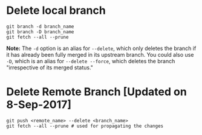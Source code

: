 # Delete local branch 

```shell
git branch -d branch_name
git branch -D branch_name
git fetch --all --prune
```

**Note:** The `-d` option is an alias for `--delete`, which only deletes the branch if it has already been fully merged in its upstream branch. You could also use `-D`, which is an alias for `--delete --force`, which deletes the branch "irrespective of its merged status." 

# Delete Remote Branch [Updated on 8-Sep-2017]

```shell
git push <remote_name> --delete <branch_name>
git fetch --all --prune # used for propagating the changes
```

